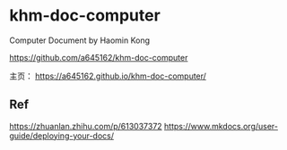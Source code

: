 # khm-doc-computer

Computer Document by Haomin Kong

https://github.com/a645162/khm-doc-computer

主页：
https://a645162.github.io/khm-doc-computer/

## Ref

https://zhuanlan.zhihu.com/p/613037372
https://www.mkdocs.org/user-guide/deploying-your-docs/
